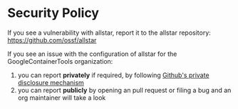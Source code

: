 # Security Policy

If you see a vulnerability with allstar, report it to the allstar repository: https://github.com/ossf/allstar

If you see an issue with the configuration of allstar for the GoogleContainerTools organization:
1. you can report **privately** if required, by following [Github's private disclosure mechanism](https://docs.github.com/en/code-security/security-advisories/guidance-on-reporting-and-writing-information-about-vulnerabilities/privately-reporting-a-security-vulnerability)
1. you can report **publicly** by opening an pull request or filing a bug and an org maintainer will take a look
